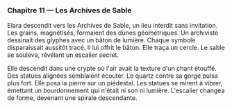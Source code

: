 ### Chapitre 11 — Les Archives de Sable
Elara descendit vers les Archives de Sable, un lieu interdit sans invitation. Les grains, magnétisés, formaient des dunes géométriques. Un archiviste dessinait des glyphes avec un bâton de lumière. Chaque symbole disparaissait aussitôt tracé. Il lui offrit le bâton. Elle traça un cercle. Le sable se souleva, révélant un escalier secret.

Elle descendit dans une crypte où l'air avait la texture d'un chant étouffé. Des statues alignées semblaient écouter. Le quartz contre sa gorge pulsa plus fort. Elle posa la pierre sur un piédestal. Les statues se mirent à vibrer, émettant un bourdonnement qui n'était ni son ni lumière. L'escalier changea de forme, devenant une spirale descendante.
